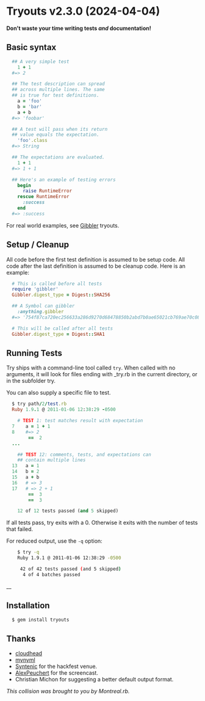 # Tryouts v2.3.0 (2024-04-04)

**Don't waste your time writing tests _and_ documentation!**


## Basic syntax

```ruby
  ## A very simple test
    1 + 1
  #=> 2

  ## The test description can spread
  ## across multiple lines. The same
  ## is true for test definitions.
    a = 'foo'
    b = 'bar'
    a + b
  #=> 'foobar'

  ## A test will pass when its return
  ## value equals the expectation.
    'foo'.class
  #=> String

  ## The expectations are evaluated.
    1 + 1
  #=> 1 + 1

  ## Here's an example of testing errors
    begin
      raise RuntimeError
    rescue RuntimeError
      :success
    end
  #=> :success
```

For real world examples, see [Gibbler](https://github.com/delano/gibbler/) tryouts.


## Setup / Cleanup

All code before the first test definition is assumed to be setup code. All code after the last definition is assumed to be cleanup code. Here is an example:

```ruby
  # This is called before all tests
  require 'gibbler'
  Gibbler.digest_type = Digest::SHA256

  ## A Symbol can gibbler
    :anything.gibbler
  #=> '754f87ca720ec256633a286d9270d68478850b2abd7b0ae65021cb769ae70c08'

  # This will be called after all tests
  Gibbler.digest_type = Digest::SHA1
```


## Running Tests

Try ships with a command-line tool called `try`. When called with no arguments, it will look for files ending with _try.rb in the current directory, or in the subfolder try.

You can also supply a specific file to test.

```ruby
  $ try path/2/test.rb
  Ruby 1.9.1 @ 2011-01-06 12:38:29 -0500

    # TEST 1: test matches result with expectation
  7    a = 1 + 1
  8    #=> 2
        ==  2
  ...

    ## TEST 12: comments, tests, and expectations can
    ## contain multiple lines
  13   a = 1
  14   b = 2
  15   a + b
  16   # => 3
  17   # => 2 + 1
        ==  3
        ==  3

    12 of 12 tests passed (and 5 skipped)
```

If all tests pass, try exits with a 0. Otherwise it exits with the number of tests that failed.


For reduced output, use the `-q` option:

```bash
    $ try -q
    Ruby 1.9.1 @ 2011-01-06 12:38:29 -0500

     42 of 42 tests passed (and 5 skipped)
      4 of 4 batches passed
```

__
## Installation

```bash
  $ gem install tryouts
```


## Thanks

* [cloudhead](https://github.com/cloudhead)
* [mynyml](https://github.com/mynyml)
* [Syntenic](https://syntenic.com/) for the hackfest venue.
* [AlexPeuchert](https://www.rubypulse.com/) for the screencast.
* Christian Michon for suggesting a better default output format.

*This collision was brought to you by Montreal.rb.*
